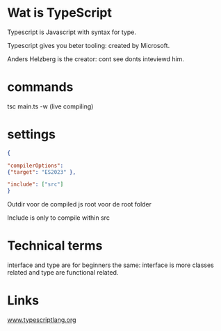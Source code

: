 # Wat is TypeScript
Typescript  is Javascript with syntax for type. 

Typescript gives you beter tooling: created by Microsoft.

Anders Helzberg is the creator: cont see donts inteviewd him.

# commands
tsc main.ts -w (live compiling)

# settings
```json 
{

"compilerOptions": 
{"target": "ES2023" },

"include": ["src"] 
}
```



Outdir voor de compiled js root voor de root folder 

Include is only to compile within src

# Technical terms
interface and type are for beginners the same: interface is more classes related and type are functional related.



# Links
 www.typescriptlang.org


